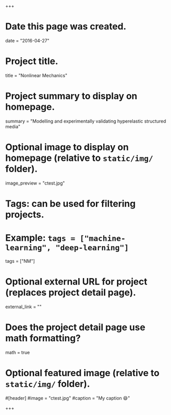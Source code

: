 +++
# Date this page was created.
date = "2016-04-27"

# Project title.
title = "Nonlinear Mechanics"

# Project summary to display on homepage.
summary = "Modelling and experimentally validating hyperelastic structured media"

# Optional image to display on homepage (relative to `static/img/` folder).
image_preview = "ctest.jpg"

# Tags: can be used for filtering projects.
# Example: `tags = ["machine-learning", "deep-learning"]`
 tags = ["NM"]

# Optional external URL for project (replaces project detail page).
external_link = ""

# Does the project detail page use math formatting?
math = true

# Optional featured image (relative to `static/img/` folder).
#[header]
#image = "ctest.jpg"
#caption = "My caption :smile:"

+++

 